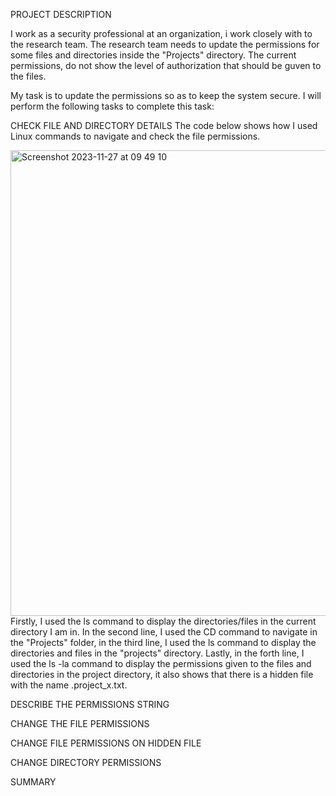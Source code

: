 PROJECT DESCRIPTION

I work as a security professional at an organization, i work closely with to the research team.
The research team needs to update the permissions for some files and directories inside the "Projects" directory.
The current permissions, do not show the level of authorization that should be guven to the files.

My task is to update the permissions so as to keep the system secure.
I will perform the following tasks to complete this task:

CHECK FILE AND DIRECTORY DETAILS
The code below shows how I used Linux commands to navigate and check the file permissions.

<img width="745" alt="Screenshot 2023-11-27 at 09 49 10" src="https://github.com/jworos/Google-CyberSecurity/assets/85462184/bce358e8-97a1-435d-8716-f9bb74a31a04">
Firstly, I used the ls command to display the directories/files in the current directory I am in.
In the second line, I used the CD command to navigate in the "Projects" folder, in the third line, I used the ls command to display the directories and files in the "projects" directory.
Lastly, in the forth line, I used the ls -la command to display the permissions given to the files and directories in the project directory, it also shows that there is a hidden file with the name .project_x.txt.

DESCRIBE THE PERMISSIONS STRING


CHANGE THE FILE PERMISSIONS 


CHANGE FILE PERMISSIONS ON HIDDEN FILE


CHANGE DIRECTORY PERMISSIONS


SUMMARY


